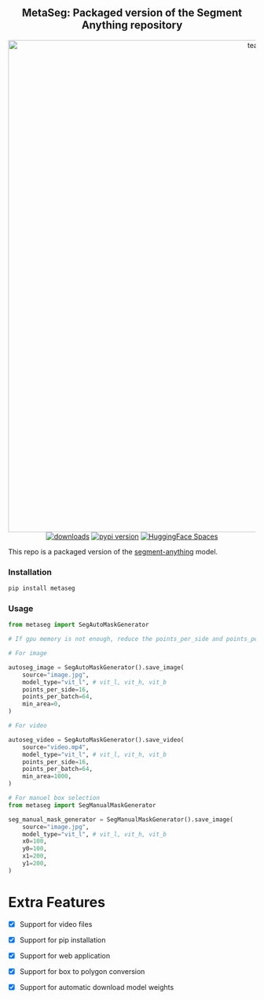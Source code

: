 <div align="center">
<h2>
     MetaSeg: Packaged version of the Segment Anything repository
</h2>
<div>
    <img width="1000" alt="teaser" src="https://github.com/kadirnar/segment-anything-pip/releases/download/v0.2.2/metaseg_demo.gif">
</div>
    <a href="https://pepy.tech/project/metaseg"><img src="https://pepy.tech/badge/metaseg" alt="downloads"></a>
    <a href="https://badge.fury.io/py/metaseg"><img src="https://badge.fury.io/py/metaseg.svg" alt="pypi version"></a>
    <a href="https://huggingface.co/spaces/ArtGAN/metaseg-webui"><img src="https://huggingface.co/datasets/huggingface/badges/raw/main/open-in-hf-spaces-sm.svg" alt="HuggingFace Spaces"></a>

</div>

This repo is a packaged version of the [segment-anything](https://github.com/facebookresearch/segment-anything) model.

### Installation
```bash
pip install metaseg
```

### Usage
```python
from metaseg import SegAutoMaskGenerator

# If gpu memory is not enough, reduce the points_per_side and points_per_batch.

# For image

autoseg_image = SegAutoMaskGenerator().save_image(
    source="image.jpg",
    model_type="vit_l", # vit_l, vit_h, vit_b
    points_per_side=16, 
    points_per_batch=64,
    min_area=0,
)

# For video

autoseg_video = SegAutoMaskGenerator().save_video(
    source="video.mp4",
    model_type="vit_l", # vit_l, vit_h, vit_b
    points_per_side=16, 
    points_per_batch=64,
    min_area=1000,
)

# For manuel box selection
from metaseg import SegManualMaskGenerator

seg_manual_mask_generator = SegManualMaskGenerator().save_image(
    source="image.jpg",
    model_type="vit_l", # vit_l, vit_h, vit_b
    x0=100,
    y0=100,
    x1=200,
    y1=200,
)
```
# Extra Features

- [x] Support for video files
- [x] Support for pip installation
- [x] Support for web application
- [x] Support for box to polygon conversion
- [x] Support for automatic download model weights

